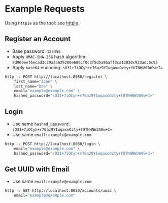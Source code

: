 # Example Requests

Using `httpie` as the tool: see [httpie](https://github.com/jakubroztocil/httpie/).

## Register an Account

- Base password: `123456`
- Apply `HMAC-SHA-256` hash algorithm: `8d969eef6ecad3c29a3a629280e686cf0c3f5d5a86aff3ca12020c923adc6c92`
- Apply `base64` encoding: `sO31+7iOCyh+r76az9YIwqaxoOzty+fUTNHNWJA0w+I=`

```bash
http -v POST http://localhost:8080/register \
	first_name="John" \
	last_name="Doe" \
	email="example@example.com" \
	hashed_password="sO31+7iOCyh+r76az9YIwqaxoOzty+fUTNHNWJA0w+I="
```

## Login

- Use same `hashed_password`: `sO31+7iOCyh+r76az9YIwqaxoOzty+fUTNHNWJA0w+I=`
- Use same `email`: `example@example.com`

```bash
http -v POST http://localhost:8080/login \
	email="example@example.com" \
	hashed_password="sO31+7iOCyh+r76az9YIwqaxoOzty+fUTNHNWJA0w+I="
```

## Get UUID with Email

- Use same `email`: `example@example.com`

```bash
http -v GET http://localhost:8080/accounts/uuid \
	email="example@example.com"
```
